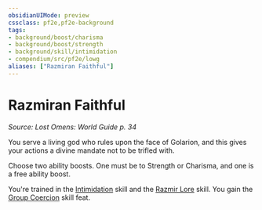 ```yaml
---
obsidianUIMode: preview
cssclass: pf2e,pf2e-background
tags:
- background/boost/charisma
- background/boost/strength
- background/skill/intimidation
- compendium/src/pf2e/lowg
aliases: ["Razmiran Faithful"]
---
```

# Razmiran Faithful
*Source: Lost Omens: World Guide p. 34*  

You serve a living god who rules upon the face of Golarion, and this gives your actions a divine mandate not to be trifled with.

Choose two ability boosts. One must be to Strength or Charisma, and one is a free ability boost.

You're trained in the [Intimidation](/compendium/skills.md#Intimidation) skill and the [Razmir Lore](/compendium/skills.md#Lore) skill. You gain the [Group Coercion](/compendium/feats/group-coercion.md) skill feat.